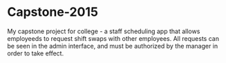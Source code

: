 # Capstone-2015

My capstone project for college - a staff scheduling app that allows employeeds to request shift swaps with other employees. All requests
can be seen in the admin interface, and must be authorized by the manager in order to take effect.
